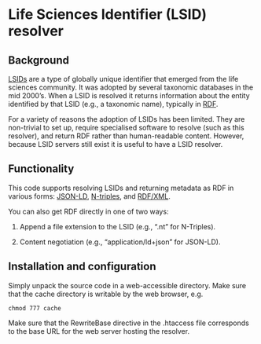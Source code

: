 # Life Sciences Identifier (LSID) resolver

## Background
[LSIDs](https://en.wikipedia.org/wiki/LSID) are a type of globally unique identifier that emerged from the life sciences community. It was adopted by several taxonomic databases in the mid 2000’s. When a LSID is resolved it returns information about the entity identified by that LSID (e.g., a taxonomic name), typically in [RDF](https://en.wikipedia.org/wiki/Resource_Description_Framework).

For a variety of reasons the adoption of LSIDs has been limited. They are non-trivial to set up, require specialised software to resolve (such as this resolver), and return RDF rather than human-readable content. However, because LSID servers still exist it is useful to have a LSID resolver.

## Functionality
This code supports resolving LSIDs and returning metadata as RDF in various forms: [JSON-LD](https://en.wikipedia.org/wiki/JSON-LD), [N-triples](https://en.wikipedia.org/wiki/N-Triples), and [RDF/XML](https://en.wikipedia.org/wiki/RDF/XML).

You can also get RDF directly in one of two ways:

1. Append a file extension to the LSID (e.g., “.nt” for N-Triples).

2. Content negotiation (e.g., “application/ld+json” for JSON-LD).

## Installation and configuration

Simply unpack the source code in a web-accessible directory. Make sure that the cache directory is writable by the web browser, e.g.

```
chmod 777 cache
```

Make sure that the RewriteBase directive in the .htaccess file corresponds to the base URL for the web server hosting the resolver.
